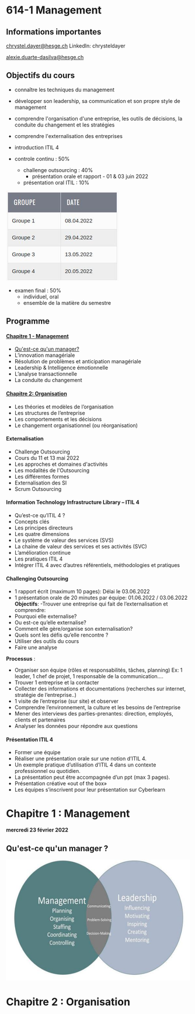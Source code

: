 # 614-1 Management

## Informations importantes
chrystel.dayer@hesge.ch
LinkedIn: chrysteldayer

alexie.duarte-dasilva@hesge.ch

## Objectifs du cours
- connaître les techniques du management
- développer son leadership, sa communication et son propre style de management
- comprendre l'organisation d'une entreprise, les outils de décisions, la conduite du changement et les stratégies
- comprendre l'externalisation des entreprises
- introduction ITIL 4

- controle continu : 50% 
  - challenge outsourcing : 40% 
    - présentation orale et rapport - 01 & 03 juin 2022
  - présentation oral ITIL : 10%
  
![Planning ITIL](https://github.com/RiriJane/8th-sem-heg/blob/master/614-1_Management/img/info/planning_ITIL.jpg)

- examen final : 50%
  - individuel, oral
  - ensemble de la matière du semestre

## Programme

#### [Chapitre 1 - Management](https://github.com/RiriJane/8th-sem-heg/blob/master/614-1_Management/614-1_Management.md#chapitre-1--management)
- [Qu'est-ce qu'un manager?](https://github.com/RiriJane/8th-sem-heg/blob/master/614-1_Management/614-1_Management.md#quest-ce-quun-manager-)
- L’innovation managériale
- Résolution de problèmes et anticipation managériale
- Leadership & Intelligence émotionnelle
- L’analyse transactionnelle
- La conduite du changement

#### [Chapitre 2: Organisation](https://github.com/RiriJane/8th-sem-heg/blob/master/614-1_Management/614-1_Management.md#chapitre-2--organisation)
- Les théories et modèles de l’organisation
- Les structures de l’entreprise
- Les comportements et les décisions
- Le changement organisationnel (ou réorganisation)

#### Externalisation
- Challenge Outsourcing
- Cours du 11 et 13 mai 2022
- Les approches et domaines d'activités
- Les modalités de l'Outsourcing
- Les différentes formes
- Externalisation des SI
- Scrum Outsourcing

#### Information Technology Infrastructure Library – ITIL 4
- Qu’est-ce qu’ITIL 4 ?
- Concepts clés
- Les principes directeurs
- Les quatre dimensions
- Le système de valeur des services (SVS)
- La chaine de valeur des services et ses activités (SVC)
- L’amélioration continue
- Les pratiques ITIL 4
- Intégrer ITIL 4 avec d’autres référentiels, méthodologies et pratiques

#### Challenging Outsourcing
- 1 rapport écrit (maximum 10 pages): Délai le 03.06.2022
- 1 présentation orale de 20 minutes par équipe: 01.06.2022 / 03.06.2022
**Objectifs**:
-Trouver une entreprise qui fait de l’externalisation et
comprendre:
- Pourquoi elle externalise?
- Ou est-ce qu’elle externalise?
- Comment elle gère/organise son externalisation?
- Quels sont les défis qu’elle rencontre ?
- Utiliser des outils du cours
- Faire une analyse

**Processus** :
- Organiser son équipe (rôles et responsabilités, tâches, planning)
Ex: 1 leader, 1 chef de projet, 1 responsable de la communication....
- Trouver 1 entreprise et la contacter
- Collecter des informations et documentations (recherches sur internet, stratégie de l’entreprise..)
- 1 visite de l’entreprise (sur site) et observer
- Comprendre l’environnement, la culture et les besoins de l’entreprise
- Mener des interviews des parties-prenantes: direction, employés, clients et partenaires
- Analyser les données pour répondre aux questions

#### Présentation ITIL 4
- Former une équipe
- Réaliser une présentation orale sur une notion d’ITIL 4.
- Un exemple pratique d’utilisation d’ITIL 4 dans un contexte professionnel ou quotidien.
- La présentation peut être accompagnée d’un ppt (max 3 pages).
- Présentation créative «out of the box»
- Les équipes s’inscrivent pour leur présentation sur Cyberlearn

# Chapitre 1 : Management
#### mercredi 23 février 2022

## Qu'est-ce qu'un manager ?
![Un manager](https://github.com/RiriJane/8th-sem-heg/blob/master/614-1_Management/img/chap1_management/manager.jpg)

# Chapitre 2 : Organisation
